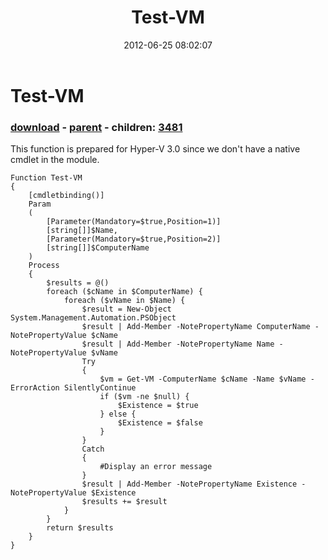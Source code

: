 ﻿---
pid:            3478
poster:         Huajun Gu
title:          Test-VM
date:           2012-06-25 08:02:07
format:         posh
parent:         3477
parent:         3477
children:       3481
---

# Test-VM

### [download](3478.ps1) - [parent](3477.md) - children: [3481](3481.md)

This function is prepared for Hyper-V 3.0 since we don't have a native cmdlet in the module.

```posh
Function Test-VM
{
    [cmdletbinding()]
    Param
    (
        [Parameter(Mandatory=$true,Position=1)]
        [string[]]$Name,
        [Parameter(Mandatory=$true,Position=2)]
        [string[]]$ComputerName
    )
    Process
    {
        $results = @()
        foreach ($cName in $ComputerName) {
            foreach ($vName in $Name) {
                $result = New-Object System.Management.Automation.PSObject
                $result | Add-Member -NotePropertyName ComputerName -NotePropertyValue $cName
                $result | Add-Member -NotePropertyName Name -NotePropertyValue $vName
                Try
                {
                    $vm = Get-VM -ComputerName $cName -Name $vName -ErrorAction SilentlyContinue
                    if ($vm -ne $null) {
                        $Existence = $true
                    } else {
                        $Existence = $false
                    }
                }
                Catch
                {
                    #Display an error message
                }
                $result | Add-Member -NotePropertyName Existence -NotePropertyValue $Existence
                $results += $result
            }
        }
        return $results
    }
}
```
